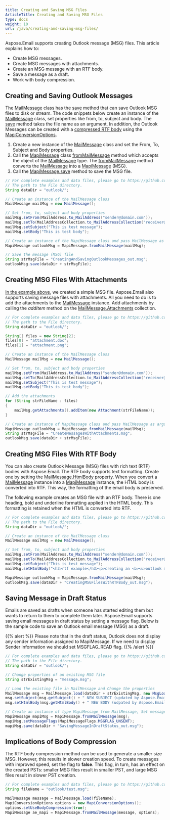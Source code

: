 ```yaml
---
title: Creating and Saving MSG Files
ArticleTitle: Creating and Saving MSG Files
type: docs
weight: 10
url: /java/creating-and-saving-msg-files/
---
```



Aspose.Email supports creating Outlook message (MSG) files. This article explains how to:

- Create MSG messages.
- Create MSG messages with attachments.
- Create an MSG message with an RTF body.
- Save a message as a draft.
- Work with body compression.
  
## **Creating and Saving Outlook Messages**

The [MailMessage](https://reference.aspose.com/email/java/com.aspose.email/mailmessage/) class has the [save](https://reference.aspose.com/email/java/com.aspose.email/mailmessage/#save-java.lang.String-) method that can save Outlook MSG files to disk or stream. The code snippets below create an instance of the [MailMessage](https://reference.aspose.com/email/java/com.aspose.email/mailmessage/) class, set properties like from, to, subject and body. The [save](https://reference.aspose.com/email/java/com.aspose.email/mailmessage/#save-java.lang.String-) method takes the file name as an argument. In addition, the Outlook Messages can be created with a [compressed RTF body](#creating-msg-files-with-rtf-body) using the [MapiConversionOptions](https://reference.aspose.com/email/java/com.aspose.email/mapiconversionoptions/).

1. Create a new instance of the [MailMessage](https://reference.aspose.com/email/java/com.aspose.email/mailmessage/) class and set the From, To, Subject and Body properties.
1. Call the [MapiMessage](https://reference.aspose.com/email/java/com.aspose.email/mapimessage/) class [fromMailMessage](https://reference.aspose.com/email/java/com.aspose.email/mapimessage/#fromMailMessage-com.aspose.email.MailMessage-) method which accepts the object of the [MailMessage](https://reference.aspose.com/email/java/com.aspose.email/mailmessage/) type. The [fromMailMessage](https://reference.aspose.com/email/java/com.aspose.email/mapimessage/#fromMailMessage-com.aspose.email.MailMessage-) method converts the [MailMessage](https://reference.aspose.com/email/java/com.aspose.email/mailmessage/) into a [MapiMessage](https://reference.aspose.com/email/java/com.aspose.email/mapimessage/) (MSG).
1. Call the [MapiMessage.save](https://reference.aspose.com/email/java/com.aspose.email/mapimessage/#save-java.lang.String-) method to save the MSG file.

~~~Java
// For complete examples and data files, please go to https://github.com/aspose-email/Aspose.Email-for-Java
// The path to the File directory.
String dataDir = "outlook/";

// Create an instance of the MailMessage class
MailMessage mailMsg = new MailMessage();

// Set from, to, subject and body properties
mailMsg.setFrom(MailAddress.to_MailAddress("sender@domain.com"));
mailMsg.setTo(MailAddressCollection.to_MailAddressCollection("receiver@domain.com"));
mailMsg.setSubject("This is test message");
mailMsg.setBody("This is test body");

// Create an instance of the MapiMessage class and pass MailMessage as argument
MapiMessage outlookMsg = MapiMessage.fromMailMessage(mailMsg);

// Save the message (MSG) file
String strMsgFile = "CreatingAndSavingOutlookMessages_out.msg";
outlookMsg.save(dataDir + strMsgFile);
~~~

## **Creating MSG Files With Attachments**

[In the example above](#creating-and-saving-outlook-messages), we created a simple MSG file. Aspose.Email also supports saving message files with attachments. All you need to do is to add the attachments to the [MailMessage](https://reference.aspose.com/email/java/com.aspose.email/mailmessage/) instance. Add attachments by calling the *addItem* method on the [MailMessage.Attachments](https://reference.aspose.com/email/java/com.aspose.email/attachmentcollection/) collection.

~~~Java
// For complete examples and data files, please go to https://github.com/aspose-email/Aspose.Email-for-Java
// The path to the File directory.
String dataDir = "outlook/";

String[] files = new String[2];
files[0] = "attachment.doc";
files[1] = "attachment.png";

// Create an instance of the MailMessage class
MailMessage mailMsg = new MailMessage();

// Set from, to, subject and body properties
mailMsg.setFrom(MailAddress.to_MailAddress("sender@domain.com"));
mailMsg.setTo(MailAddressCollection.to_MailAddressCollection("receiver@domain.com"));
mailMsg.setSubject("This is test message");
mailMsg.setBody("This is test body");

// Add the attachments
for (String strFileName : files)
{
    mailMsg.getAttachments().addItem(new Attachment(strFileName));
}

// Create an instance of MapiMessage class and pass MailMessage as argument
MapiMessage outlookMsg = MapiMessage.fromMailMessage(mailMsg);
String strMsgFile = "CreateMessagesWithAttachments.msg";
outlookMsg.save(dataDir + strMsgFile);
~~~

## **Creating MSG Files With RTF Body**

You can also create Outlook Message (MSG) files with rich text (RTF) bodies with Aspose.Email. The RTF body supports text formatting. Create one by setting the [MailMessage.HtmlBody](https://reference.aspose.com/email/java/com.aspose.email/mailmessage/#setHtmlBody-java.lang.String-) property. When you convert a [MailMessage](https://reference.aspose.com/email/java/com.aspose.email/mailmessage/) instance into a [MapiMessage](https://reference.aspose.com/email/java/com.aspose.email/mapimessage/) instance, the HTML body is converted into RTF. This way, the formatting of the email body is preserved.

The following example creates an MSG file with an RTF body. There is one heading, bold and underline formatting applied in the HTML body. This formatting is retained when the HTML is converted into RTF.

~~~Java
// For complete examples and data files, please go to https://github.com/aspose-email/Aspose.Email-for-Java
// The path to the File directory.
String dataDir = "outlook/";

// Create an instance of the MailMessage class
MailMessage mailMsg = new MailMessage();

// Set from, to, subject and body properties
mailMsg.setFrom(MailAddress.to_MailAddress("sender@domain.com"));
mailMsg.setTo(MailAddressCollection.to_MailAddressCollection("receiver@domain.com"));
mailMsg.setSubject("This is test message");
mailMsg.setHtmlBody("<h3>rtf example</h3><p>creating an <b><u>outlook message (msg)</u></b> file using Aspose.Email.</p>");

MapiMessage outlookMsg = MapiMessage.fromMailMessage(mailMsg);
outlookMsg.save(dataDir + "CreatingMSGFilesWithRTFBody_out.msg");
~~~

## **Saving Message in Draft Status**

Emails are saved as drafts when someone has started editing them but wants to return to them to complete them later. Aspose.Email supports saving email messages in draft status by setting a message flag. Below is the sample code to save an Outlook email message (MSG) as a draft.

{{% alert %}}
Please note that in the draft status, Outlook does not display any sender information assigned to MapiMessage.
If we need to display Sender information we should set MSGFLAG_READ flag.
{{% /alert %}}


~~~Java
// For complete examples and data files, please go to https://github.com/aspose-email/Aspose.Email-for-Java
// The path to the File directory.
String dataDir = "outlook/";

// Change properties of an existing MSG file
String strExistingMsg = "message.msg";

// Load the existing file in MailMessage and Change the properties
MailMessage msg = MailMessage.load(dataDir + strExistingMsg, new MsgLoadOptions());
msg.setSubject(msg.getSubject() + " NEW SUBJECT (updated by Aspose.Email)");
msg.setHtmlBody(msg.getHtmlBody() + " NEW BODY (udpated by Aspose.Email)");

// Create an instance of type MapiMessage from MailMessage, Set message flag to un-sent (draft status) and Save it
MapiMessage mapiMsg = MapiMessage.fromMailMessage(msg);
mapiMsg.setMessageFlags(MapiMessageFlags.MSGFLAG_UNSENT);
mapiMsg.save(dataDir + "SavingMessageInDraftStatus_out.msg");
~~~

## **Implications of Body Compression**

The RTF body compression method can be used to generate a smaller size MSG. However, this results in slower creation speed. To create messages with improved speed, set the flag to **false**. This flag, in turn, has an effect on the created PSTs: smaller MSG files result in smaller PST, and large MSG files result in slower PST creation.

~~~Java
// For complete examples and data files, please go to https://github.com/aspose-email/Aspose.Email-for-Java
String fileName = "outlook/test.msg";

MailMessage message = MailMessage.load(fileName);
MapiConversionOptions options = new MapiConversionOptions();
options.setUseBodyCompression(true);
MapiMessage ae_mapi = MapiMessage.fromMailMessage(message, options);
~~~
